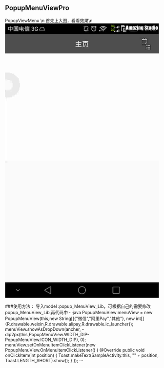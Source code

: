 ## PopupMenuViewPro
PopopViewMenu \n
首先上大图，看看效果\n
![](PopupMenuViewProject/sample.gif)

###使用方法：
导入model :popup_MenuView_Lib，可根据自己的需要修改popup_MenuView_Lib,再代码中
···java
PopupMenuView menuView = new PopupMenuView(this,new String[]{"微信","阿里Pay","其他"},
                new int[]{R.drawable.weixin,R.drawable.alipay,R.drawable.ic_launcher});
        menuView.showAsDropDown(ancher, -dip2px(this,PopupMenuView.WIDTH_DIP-PopupMenuView.ICON_WIDTH_DIP), 0);
        menuView.setOnMenuItemClickListener(new PopupMenuView.OnMenuItemClickListener() {
            @Override
            public void onClickItem(int position) {
                Toast.makeText(SampleActivity.this, "" + position, Toast.LENGTH_SHORT).show();
            }
        });
···
